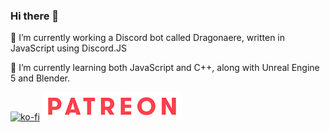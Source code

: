 ### Hi there 👋

🔭 I’m currently working a Discord bot called Dragonaere, written in JavaScript using Discord.JS

🌱 I’m currently learning both JavaScript and C++, along with Unreal Engine 5 and Blender.


[![ko-fi](https://ko-fi.com/img/githubbutton_sm.svg)](https://ko-fi.com/R5R27YCVT)
[![Patreon](assets/Patreon.png)](https://www.patreon.com/dragonaere)

<!--
**Dragonaere/Dragonaere** is a ✨ _special_ ✨ repository because its `README.md` (this file) appears on your GitHub profile.

Here are some ideas to get you started:

- 🌱 I’m currently learning ...
- 👯 I’m looking to collaborate on ...
- 🤔 I’m looking for help with ...
- 💬 Ask me about ...
- 📫 How to reach me: ...
- 😄 Pronouns: ...
- ⚡ Fun fact: ...
-->
